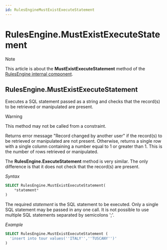 ```yaml
---
id: RulesEngineMustExistExecuteStatement
---
```


# RulesEngine.MustExistExecuteStatement



> [!NOTE]
> This article is about the **MustExistExecuteStatement** method of the [RulesEngine internal component](/docs/Extensions/RulesEngine%20internal%20component).

## **RulesEngine.MustExistExecuteStatement**

Executes a SQL statement passed as a string and checks that the record(s) to be retrieved or manipulated are present.

> [!WARNING]
> This method may not be called from a constraint.

Returns error message "Record changed by another user" if the record(s) to be retrieved or manipulated are not present. Otherwise, returns a single row with a single column containing a number equal to 1 or greater than 1. This is the number of rows retrieved or manipulated.

The **RulesEngine.ExecuteStatement** method is very similar. The only difference is that it does not check that the record(s) are present.

*Syntax*

```sql
SELECT RulesEngine.MustExistExecuteStatement(
    *statement*
)
```

The required *statement* is the SQL statement to be executed. Only a single SQL statement may be passed in any one call. It is not possible to use multiple SQL statements separated by semicolons ';'.

*Example*

```sql
SELECT RulesEngine.MustExistExecuteStatement (
  'insert into tour values(''ITALY'',''TUSCANY'')'
)
```

 